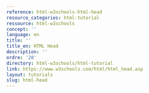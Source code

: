 ```yaml
---
reference: html-w3schools-html-head
resource_categories: html-tutorial
ressource: html-w3schools
concept: ''
language: en
title: ''
title_en: HTML Head
description: ''
ordre: '28'
directory: html-w3schools/html-tutorial
link: https://www.w3schools.com/html/html_head.asp
layout: tutorials
slug: html-head
---
```

